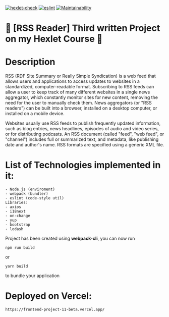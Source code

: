 [![hexlet-check](https://github.com/glinyany/frontend-project-11/actions/workflows/hexlet-check.yml/badge.svg?branch=main&event=push)](https://github.com/glinyany/frontend-project-11/actions/workflows/hexlet-check.yml)
[![eslint](https://github.com/glinyany/frontend-project-11/actions/workflows/linter-check.yml/badge.svg?branch=main&event=push)](https://github.com/glinyany/frontend-project-11/actions/workflows/linter-check.yml)
[![Maintainability](https://api.codeclimate.com/v1/badges/eac458a154e53b79c096/maintainability)](https://codeclimate.com/github/glinyany/frontend-project-11/maintainability)

# 🚀 [RSS Reader] Third written Project on my Hexlet Course 🚀

# Description

RSS (RDF Site Summary or Really Simple Syndication) is a web feed that allows users and applications to access updates to websites in a standardized, computer-readable format. Subscribing to RSS feeds can allow a user to keep track of many different websites in a single news aggregator, which constantly monitor sites for new content, removing the need for the user to manually check them. News aggregators (or "RSS readers") can be built into a browser, installed on a desktop computer, or installed on a mobile device.

Websites usually use RSS feeds to publish frequently updated information, such as blog entries, news headlines, episodes of audio and video series, or for distributing podcasts. An RSS document (called "feed", "web feed", or "channel") includes full or summarized text, and metadata, like publishing date and author's name. RSS formats are specified using a generic XML file.

# List of Technologies implemented in it:

```
- Node.js (enviroment)
- webpack (bundler)
- eslint (code-style util)
Libraries:
- axios
- i18next
- on-change
- yup
- bootstrap
- lodash
```

Project has been created using **webpack-cli**, you can now run

```
npm run build
```

or

```
yarn build
```

to bundle your application

# Deployed on Vercel:

```
https://frontend-project-11-beta.vercel.app/
```
